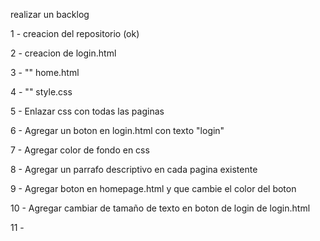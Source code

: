 

realizar un backlog

1  - creacion del repositorio (ok)

2  - creacion de login.html

3  - ""          home.html

4  - ""          style.css

5  - Enlazar css con todas las paginas

6  - Agregar un boton en login.html con texto "login"

7  - Agregar color de fondo en css

8  - Agregar un parrafo descriptivo en cada pagina existente

9  - Agregar boton en homepage.html y que cambie el color del boton

10 - Agregar cambiar de tamaño de texto en boton de login de login.html

11 - 


